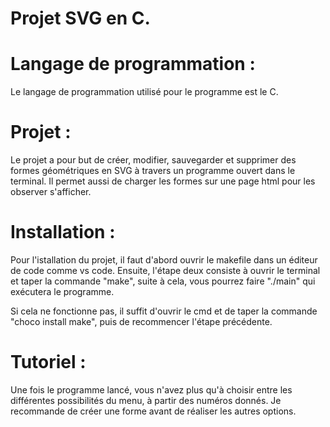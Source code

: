# Projet SVG en C.

# Langage de programmation :
Le langage de programmation utilisé pour le programme est le C.

# Projet :
Le projet a pour but de créer, modifier, sauvegarder et supprimer des formes géométriques en SVG à travers un programme ouvert dans le terminal.
Il permet aussi de charger les formes sur une page html pour les observer s'afficher.

# Installation :

Pour l'istallation du projet, il faut d'abord ouvrir le makefile dans un éditeur de code comme vs code.
Ensuite, l'étape deux consiste à ouvrir le terminal et taper la commande "make", suite à cela, vous pourrez faire "./main" qui exécutera le programme.

Si cela ne fonctionne pas, il suffit d'ouvrir le cmd et de taper la commande "choco install make", puis de recommencer l'étape précédente.

# Tutoriel :
Une fois le programme lancé, vous n'avez plus qu'à choisir entre les différentes possibilités du menu, à partir des numéros donnés.
Je recommande de créer une forme avant de réaliser les autres options.
